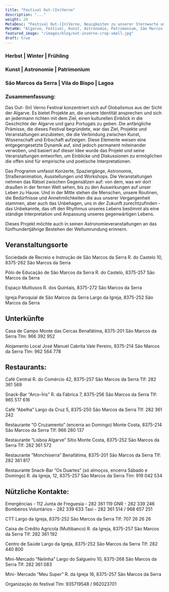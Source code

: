 ```yaml
---
title: "Festival Out-(In)Verno"
description: "..."
weight: 20
MetaDesc: "Festival Out-(In)Verno, Neuigkeiten zu unserer Sternwarte und Astronomie im Allgemeinen"
MetaKW: "Algarve, Festival, Kunst, Astronomie, Patrimonium, São Marcos da Serra, Vila do Bispo, Lagoa"
featured_image: "/images/blog/out-inverno-crop-small.jpg"
draft: true
---
```


### Herbst | Winter | Frühling
### Kunst | Astronomie | Patrimonium
### São Marcos da Serra | Vila do Bispo | Lagoa
### Zusammenfassung:

Das Out- (In) Verno Festival konzentriert sich auf Globalismus aus der Sicht der Algarve.
Es bietet Projekte an, die unsere Identität ansprechen und sich an jedermann richten
mit dem Ziel, einen kulturellen Einblick in die Geschichte der Algarve und ganz Portugals zu geben.
Die anfängliche Prämisse, die dieses Festival begründete, war das Ziel, Projekte und Veranstaltungen
anzubieten, die die Verbindung zwischen Kunst, Wissenschaft und Erbschaft aufzeigen.
Diese Elemente weisen eine entgegengesetzte Dynamik auf, sind jedoch permanent miteinander verwoben,
und basiert auf dieser Idee wurde das Projekt und seine Veranstaltungen entworfen, um Einblicke und
Diskussionen zu ermöglichen die offen sind für empirische und poetische Interpretationen.

Das Programm umfasst Konzerte, Spaziergänge, Astronomie, Straßenanimation, Ausstellungen und
Workshops.
Die Veranstaltungen nehmen das Rätsel zwischen Gegensätzen auf: von dem, was wir dort draußen in der fernen
Welt sehen, bis zu den Auswirkungen auf unser Leben zu Hause.
Und in der Mitte stehen die Menschen, unsere Routinen, die Bedürfnisse und Annehmlichkeiten die aus
unserer Vergangenheit stammen, aber auch das Unbehagen, uns in der Zukunft zurechtzufinden - das Unbekannte, das oft den Rhythmus
unseres Lebens bestimmt als eine ständige Interpretation und Anpassung unseres gegenwärtigen Lebens.

Dieses Projekt möchte auch in seinen Astronomieveranstaltungen an das fünfhundertjährige Bestehen der Weltumrundung erinnern.


## Veranstaltungsorte

Sociedade de Recreio e Instrução de São Marcos da Serra
R. do Castelo 10, 8375-262 São Marcos da Serra

Pólo de Educação de São Marcos da Serra
R. do Castelo, 8375-257 São Marcos da Serra

Espaço Multiusos
R. dos Quintais, 8375-272 São Marcos da Serra

Igreja Paroquial de São Marcos da Serra
Largo da Igreja, 8375-252 São Marcos da Serra

## Unterkünfte

Casa de Campo Monte das Cercas
Benafátima, 8375-201 São Marcos da Serra
Tlm: 966 392 952

Alojamento Local José Manuel Cabrita
Vale Pereiro, 8375-214 São Marcos da Serra
Tlm: 962 564 778

## Restaurants:

Café Central
R. do Comércio 42, 8375-257 São Marcos da Serra
Tlf: 282 361 569

Snack-Bar “Arco-Íris”
R. da Fábrica 7, 8375-256 São Marcos da Serra
Tlf: 965 517 616

Café “Abelha”
Largo da Cruz 5, 8375-250 São Marcos da Serra
Tlf: 282 361 242

Restaurante “O Cruzamento” (encerra ao Domingo)
Monte Costa, 8375-214 São Marcos da Serra
Tlf: 966 280 137

Restaurante “Lisboa Algarve”
Sítio Monte Costa, 8375-252 São Marcos da Serra
Tlf: 282 361 572

Restaurante ”Monchiserra”
Benafátima, 8375-201 São Marcos da Serra
Tlf: 282 361 817

Restaurante Snack-Bar “Os Duartes” (só almoços, encerra Sábado e Domingo)
R. da Igreja, 12, 8375-257 São Marcos da Serra
Tlm: 919 042 534


## Nützliche Kontakte:

Emergências - 112
Junta de Freguesia - 282 361 119
GNR - 282 339 246
Bombeiros Voluntários  - 282 339 633
Taxi - 282 361 514 / 968 657 251

CTT
Largo da Igreja, 8375-252 São Marcos da Serra
Tlf: 707 26 26 26

Caixa de Crédito Agricola (Multibanco)
R. da Igreja, 8375-257 São Marcos da Serra
Tlf: 282 361 192

Centro de Saúde
Largo da Igreja, 8375-252 São Marcos da Serra
Tlf: 282 440 800

Mini-Mercado “Nelinha”
Largo do Salgueiro 10, 8375-268 São Marcos da Serra
Tlf: 282 361 083

Mini- Mercado “Meu Super”
R. da Igreja 16, 8375-257 São Marcos da Serra

Organização do festival
Tlm: 935719548 / 962023701
